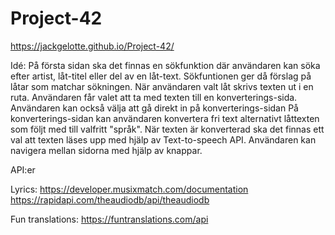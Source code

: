 # Project-42

https://jackgelotte.github.io/Project-42/

Idé:
På första sidan ska det finnas en sökfunktion där användaren kan söka efter artist, låt-titel eller del av en låt-text. 
Sökfuntionen ger då förslag på låtar som matchar sökningen. 
När användaren valt låt skrivs texten ut i en ruta. 
Användaren får valet att ta med texten till en konverterings-sida.
Användaren kan också välja att gå direkt in på konverterings-sidan
På konverterings-sidan kan användaren konvertera fri text alternativt låttexten som följt med till valfritt "språk".
När texten är konverterad ska det finnas ett val att texten läses upp med hjälp av Text-to-speech API.
Användaren kan navigera mellan sidorna med hjälp av knappar.

API:er

Lyrics:
https://developer.musixmatch.com/documentation
https://rapidapi.com/theaudiodb/api/theaudiodb

Fun translations:
https://funtranslations.com/api



